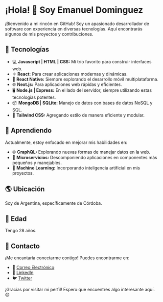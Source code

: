 # ¡Hola! 👋 Soy Emanuel Dominguez

¡Bienvenido a mi rincón en GitHub! Soy un apasionado desarrollador de software con experiencia en diversas tecnologías. Aquí encontrarás algunos de mis proyectos y contribuciones.

## 🚀 Tecnologías

- 💻 **Javascript | HTML | CSS:** Mi trío favorito para construir interfaces web.
- ⚛️ **React:** Para crear aplicaciones modernas y dinámicas.
- 📱 **React Native:** Siempre explorando el desarrollo móvil multiplataforma.
- 🌐 **Next.js:** Para aplicaciones web rápidas y eficientes.
- 🖥️ **Node.js | Express:** En el lado del servidor, siempre utilizando estas tecnologías potentes.
- 📦 **MongoDB | SQLite:** Manejo de datos con bases de datos NoSQL y SQL.
- 🎨 **Tailwind CSS:** Agregando estilo de manera eficiente y modular.

## 🌱 Aprendiendo

Actualmente, estoy enfocado en mejorar mis habilidades en:

- 🌐 **GraphQL:** Explorando nuevas formas de manejar datos en la web.
- 🚀 **Microservicios:** Descomponiendo aplicaciones en componentes más pequeños y manejables.
- 🤖 **Machine Learning:** Incorporando inteligencia artificial en mis proyectos.

## 🌎 Ubicación

Soy de Argentina, específicamente de Córdoba.

## 🎂 Edad

Tengo 28 años.

## 🤝 Contacto

¡Me encantaría conectarme contigo! Puedes encontrarme en:

- 📧 [Correo Electrónico](mailto:tuemail@gmail.com)
- 💼 [LinkedIn](https://www.linkedin.com/in/tu-perfil/)
- 🐦 [Twitter](https://twitter.com/tuusername)

¡Gracias por visitar mi perfil! Espero que encuentres algo interesante aquí. 😊

